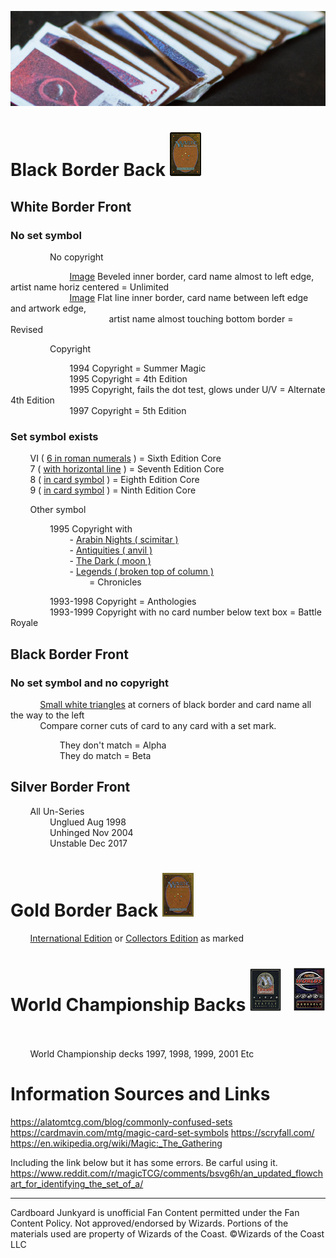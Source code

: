 ![old cards](/assets/header.png)


# Black Border Back ![magic card with black back border](/assets/black_back_50_70.jpg)

## White Border Front

### No set symbol
	
                No copyright
	 
                        [Image](/assets/unlimited.png) Beveled inner border, card name almost to left edge, artist name horiz centered  = Unlimited  
                        [Image](/assets/revised.png) Flat line inner border, card name between left edge and artwork edge,  
                                        artist name almost touching bottom border = Revised

                Copyright
      
                        1994 Copyright = Summer Magic  
                        1995 Copyright = 4th Edition  
                        1995 Copyright, fails the dot test, glows under U/V = Alternate 4th Edition  
                        1997 Copyright = 5th Edition

### Set symbol exists

        VI ( [6 in roman numerals](/assets/symbols/symbol_oncard_sixth.png) ) = Sixth Edition Core   
        7 ( [with horizontal line](/assets/symbols/symbol_oncard_seventh.png) ) = Seventh Edition Core  
        8 ( [in card symbol](/assets/symbols/symbol_oncard_eigthth.png) ) = Eighth Edition Core  
        9 ( [in card symbol](/assets/symbols/symbol_oncard_ninth.png) ) = Ninth Edition Core  
	
        Other symbol  

                1995 Copyright with  
                        - [Arabin Nights ( scimitar ) ](/assets/symbols/symbol_arabian_nights.png)  
                        - [Antiquities ( anvil ) ](/assets/symbols/symbol_antiquities.png)  
                        - [The Dark ( moon ) ](/assets/symbols/symbol_the_dark.png)  
                        - [Legends ( broken top of column ) ](/assets/symbols/symbol_legends.png)  
                                = Chronicles  
                  
                1993-1998 Copyright = Anthologies  
                1993-1999 Copyright with no card number below text box = Battle Royale  

    
## Black Border Front

### No set symbol and no copyright  
 
       
            [Small white triangles](/assets/alpha_beta_triangles.png) at corners of black border and card name all the way to the left  
            Compare corner cuts of card to any card with a set mark.  

                    They don't match = Alpha  
                    They do match = Beta  

## Silver Border Front

        All Un-Series  
                Unglued Aug 1998  
                Unhinged Nov 2004  
                Unstable Dec 2017



# Gold Border Back ![magic card with gold back border](/assets/gold_back_50_70.jpg)

        [International Edition](/assets/intl_edition_back.png) or [Collectors Edition](/assets/collectors_edition_back.png) as marked  

# World Championship Backs ![magic card with world champ back 1](/assets/champ_back_50_70_1.png)   ![magic card with world champ back 2](/assets/champ_back_50_70_2.png) 
 
        World Championship decks 1997, 1998, 1999, 2001 Etc

# Information Sources and Links

https://alatomtcg.com/blog/commonly-confused-sets  
https://cardmavin.com/mtg/magic-card-set-symbols
https://scryfall.com/
https://en.wikipedia.org/wiki/Magic:_The_Gathering

Including the link below but it has some errors. Be carful using it.
https://www.reddit.com/r/magicTCG/comments/bsvg6h/an_updated_flowchart_for_identifying_the_set_of_a/


<hr>

Cardboard Junkyard is unofficial Fan Content permitted under the Fan Content Policy. Not approved/endorsed by Wizards. Portions of the materials used are property of Wizards of the Coast. ©Wizards of the Coast LLC



